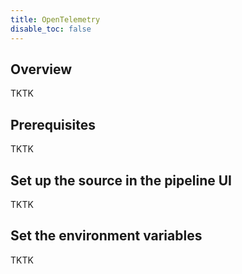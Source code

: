 ```yaml
---
title: OpenTelemetry
disable_toc: false
---
```


## Overview

TKTK

## Prerequisites

TKTK

## Set up the source in the pipeline UI

TKTK

## Set the environment variables

TKTK